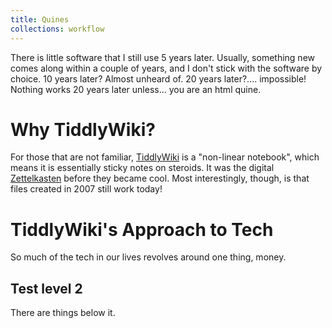 ```yaml
---
title: Quines
collections: workflow
---
```


There is little software that I still use 5 years later. Usually, something new comes along within a couple of years, and I don't stick with the software by choice. 10 years later? Almost unheard of. 20 years later?.... impossible! Nothing works 20 years later unless... you are an html quine.

Why TiddlyWiki?
================

For those that are not familiar, [TiddlyWiki](https://tiddlywiki.com/) is a "non-linear notebook", which means it is essentially sticky notes on steroids. It was the digital [Zettelkasten](https://zettelkasten.de) before they became cool. Most interestingly, though, is that *<gasp>* files created in 2007 still work today!

TiddlyWiki's Approach to Tech
=============================

So much of the tech in our lives revolves around one thing, money.

Test level 2
------------

There are things below it.